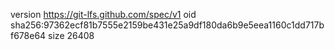 version https://git-lfs.github.com/spec/v1
oid sha256:97362ecf81b7555e2159be431e25a9df180da6b9e5eea1160c1dd717bf678e64
size 26408
